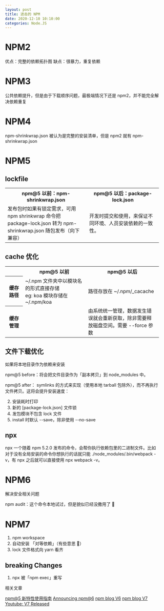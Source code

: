 ```yaml
---
layout: post
title: 进击的 NPM
date: 2020-12-10 10:10:00
categories: Node.JS
---
```


# NPM2

优点：完整的依赖拓扑图
缺点：很暴力，重复依赖

# NPM3

公共依赖提升，但是由于下载顺序问题，最极端情况下还是 npm2，并不能完全解决依赖重复

# NPM4
npm-shrinkwrap.json 被认为是完整的安装清单，但是 npm2 就有 npm-shrinkwrap.json

# NPM5

## lockfile

<table style="width:100%">
  <tr>
    <th width="500px">npm@5 以前：npm-shrinkwrap.json</th>
    <th width="500px">npm@5 以后：package-lock.json</th>
  </tr>
  <tr>
    <td>发布包时如果有锁定需求，可用 npm shrinkwrap 命令把 package-lock.json 转为 npm-shrinkwrap.json 随包发布（向下兼容）</td>
    <td>开发时提交和使用，来保证不同环境、人员安装依赖的一致性。</td>
  </tr>
</table>

## cache 优化

<table style="width:100%">
  <tr>
    <th></th>
    <th width="500px">npm@5 以前</th>
    <th width="500px">npm@5 以后</th>
  </tr>
  <tr>
    <th width="120px">缓存路径</td>
    <td>~/.npm 文件夹中以模块名的形式直接存储 <br/>eg: koa 模块存储在 ~/.npm/koa </td>
    <td>路径存放在 ~/.npm/_cacache</td>
  </tr>
  <tr>
    <th width="120px">缓存管理</td>
    <td></td>
    <td>由系统统一管理，数据发生错误就会重新获取，除非需要释放磁盘空间。需要 --force 参数</td>
  </tr>
</table>

## 文件下载优化

如果将本地目录作为依赖来安装

npm@5 before：将会把文件目录作为「副本拷贝」到 node_modules 中。

npm@5 after： symlinks 的方式来实现（使用本地 tarball 包除外），而不再执行文件拷贝。这将会提升安装速度：

2. 安装耗时打印
3. 新的 [package-lock.json] 文件锁
4. 发包模块不包含 lock 文件
5. install 时默认 --save，除非使用 --no-save

## npx

npx 一个随着 npm 5.2.0 发布的命令，会帮你执行依赖包里的二进制文件。比如对于没有全局安装的命令你想执行的话就只能 ./node_modules/.bin/webpack -v，有 npx 之后就可以直接使用 npx webpack -v。

# NPM6

解决安全相关问题

npm audit：这个命令本地试过，但是貌似已经没撒用了 🤔

# NPM7

1. npm workspace
2. 自动安装 「对等依赖」（有些意思 🤔）
3. lock 文件格式向 yarn 看齐

## breaking Changes

1. npx 被「npm exec」重写


相关文章


[npm@5 新特性使用指南](https://github.com/Kimi-Gao/Program-Blog/issues/112)
[Announcing npm@6](https://medium.com/npm-inc/announcing-npm-6-5d0b1799a905)
[npm blog V6](https://blog.npmjs.org/post/173239798780/beyond-npm6-the-future-of-the-npm-cli)
[npm blog V7](https://blog.npmjs.org/post/626173315965468672/npm-v7-series-beta-release-and-semver-major)
[Youtube: V7 Released](https://www.youtube.com/watch?v=7gFaBjY7fHs)
